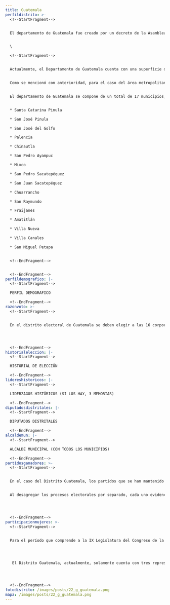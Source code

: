 ```yaml
---
title: Guatemala
perfildistrito: >-
  <!--StartFragment-->


  El departamento de Guatemala fue creado por un decreto de la Asamblea Constituyente del Estado de Guatemala el 4 de noviembre de 1825. En ese momento la recién promulgada Constitución dividió a la República de Guatemala en siete grandes departamentos, entre los cuáles se encontraba el departamento de Guatemala. 


  \

  <!--StartFragment-->


  Actualmente, el Departamento de Guatemala cuenta con una superficie de 2,253 km², lo que la sitúa como la metrópoli más extensa de la región centroamericana. Su población total es de 3,015,081 habitantes, que se subdividen en un 91.24% de población urbana y únicamente el restante 8.76% de población rural. Asimismo, el departamento de Guatemala cuenta con una población mayoritariamente femenina (51.93%) y ladina (85.51%). La edad promedio del departamento es de 29 años, por lo que se puede catalogar como predominantemente joven. 


  Como se mencionó con anterioridad, para el caso del área metropolitana, el  municipio de Guatemala por sí solo conforma el distrito electoral central, mientras que el resto de municipios del departamento de Guatemala constituyen el distrito de Guatemala. En este caso, el distrito electoral de Guatemala cuenta con una población total de 2,091,689 habitantes, excluyendo a los residentes del distrito central. 


  El departamento de Guatemala se compone de un total de 17 municipios, aunque como parte del distrito electoral de Guatemala se excluye de éstos al municipio de Guatemala, puesto que este conforma el distrito Central. Los restantes 16 municipios que conforman del Distrito Guatemala son:


  * Santa Catarina Pinula

  * San José Pinula

  * San José del Golfo

  * Palencia

  * Chinautla

  * San Pedro Ayampuc

  * Mixco

  * San Pedro Sacatepéquez

  * San Juan Sacatepéquez

  * Chuarrancho

  * San Raymundo

  * Fraijanes

  * Amatitlán

  * Villa Nueva

  * Villa Canales

  * San Miguel Petapa


  <!--EndFragment-->


  <!--EndFragment-->
perfildemografico: |-
  <!--StartFragment-->

  PERFIL DEMOGRAFICO

  <!--EndFragment-->
razonvoto: >-
  <!--StartFragment-->


  En el distrito electoral de Guatemala se deben elegir a las 16 corporaciones municipales (alcalde y síndicos) restantes del departamento, correspondientes a los 16 municipios que componen el distrito. Asimismo, los ciudadanos del departamento deben elegir a 19 diputados distritales que les representarán en el Congreso de la República. 




  <!--EndFragment-->
historialeleccion: |-
  <!--StartFragment-->

  HISTORIAL DE ELECCIÓN

  <!--EndFragment-->
lidereshistoricos: |-
  <!--StartFragment-->

  LIDERZAGOS HISTÓRICOS (SI LOS HAY, 3 MEMORIAS)

  <!--EndFragment-->
diputadosdistritales: |-
  <!--StartFragment-->

  DIPUTADOS DISTRITALES

  <!--EndFragment-->
alcaldemun: |-
  <!--StartFragment-->

  ALCALDE MUNICIPAL (CON TODOS LOS MUNICIPIOS)

  <!--EndFragment-->
partidosganadores: >-
  <!--StartFragment-->


  En el caso del Distrito Guatemala, los partidos que se han mantenido presentes durante el ínterim de los últimos tres procesos electorales han sido la UNE (votos emitidos), VIVA (votos emitidos) y el partido CREO (votos emitidos). Ambos partidos han obtenido al menos un escaño en los procesos electorales recientes, siendo este el número más bajo en el caso del partido CREO en el año 2015 y tres su cantidad de representantes más alta en el año 2011. A su vez, el partido UNE obtuvo su máximo de cuatro escaños en el año 2011 y su mínimo de dos en los otros dos procesos electorales en cuestión. Finalmente, el partido VIVA  ha mantenido una constante de dos escaños por el distrito Guatemala en los tres procesos electorales descritos. 


  Al desagregar los procesos electorales por separado, cada uno evidencia un partido ganador distinto en cada caso. Durante el proceso electoral del 2011, el Partido Patriota recibió 169, 098 votos que significaron una totalidad de siete asientos en el Congreso por el distrito Guatemala. Asimismo, para el año 2015 el partido FCN-Nación logró alcanzar (tantos votos) lo que se tradujo en cuatro escaños por dicho distrito. Ambos casos pueden significar un efecto arrastre de la elección presidencial, ya que ambos partidos fueron los vehículos electorales de los dos candidatos electos para ejercer la presidencia de la nación en sus respectivos períodos. Por su parte, en el proceso electoral de 2019, bajo unas condiciones electorales significativamente diferentes a las anteriores, el Movimiento Semilla alcanzó 53,596 votos, por lo que lograron afianzarse con dos escaños en el Legislativo por este distrito. 




  <!--EndFragment-->
participacionmujeres: >-
  <!--StartFragment-->


  Para el período que comprende a la IX Legislatura del Congreso de la República de Guatemala (2020 - 2024), únicamente fueron electas 31 mujeres del total de 160 diputados que componen el hemiciclo parlamentario. Es decir, dicha Legislatura cuenta con un aproximado del 20% de representación política de la mujer; una de las cifras más bajas de representación femenina a nivel latinoamericano. 




   El Distrito Guatemala, actualmente, solamente cuenta con tres representantes femeninas en el Congreso de la República. Estas tres representantes son la diputada Andrea Villagrán, del partido BIEN, la diputada Ligia Hernández, del Movimiento Semilla y la diputada Shirley Rivera, del partido Vamos.  Asimismo, en términos de su participación en los espacios de mayor toma de decisión (Comisiones de Trabajo, Jefaturas de Bloque o Junta Directiva del Congreso), la diputada Villagrán funge como la Vicepresidente de la Comisión de la Juventud, mientras que la diputada Hernández es la Jefe de Bloque del Movimiento Semilla. Por su parte, la diputada Rivera es actualmente la Presidente del Congreso de la República para el período de 2022 - 2023. 




  <!--EndFragment-->
fotodistrito: /images/posts/22_g_guatemala.png
mapa: /images/posts/22_g_guatemala.png
---
```

